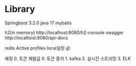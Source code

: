 # Library
Springboot 3.2.0
java 17
mybatis

h2(in memory)
    http://localhost:8080/h2-console
swagger
    http://localhost:8080/api-docs

redis
Active profiles local설정 必

예정
    0. 토큰 재발급
    0. 토큰 중지
    1. kafka
    2. 실시간 스트리밍
    3. ELK

